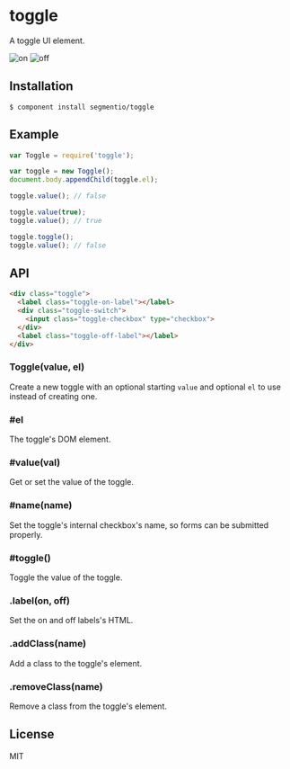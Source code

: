 # toggle

  A toggle UI element.
  
  ![on](https://dsz91cxz97a03.cloudfront.net/oRGz5a0ban-2000x2000.png)
  ![off](https://dsz91cxz97a03.cloudfront.net/M39NaLzXwI-2000x2000.png)

## Installation

    $ component install segmentio/toggle

## Example
    
```js
var Toggle = require('toggle');

var toggle = new Toggle();
document.body.appendChild(toggle.el);

toggle.value(); // false

toggle.value(true);
toggle.value(); // true

toggle.toggle();
toggle.value(); // false
```

## API

```html
<div class="toggle">
  <label class="toggle-on-label"></label>
  <div class="toggle-switch">
    <input class="toggle-checkbox" type="checkbox">
  </div>
  <label class="toggle-off-label"></label>
</div>
```

### Toggle(value, el)
  Create a new toggle with an optional starting `value` and optional `el` to use instead of creating one.

### #el
  The toggle's DOM element.

### #value(val)
  Get or set the value of the toggle.

### #name(name)
  Set the toggle's internal checkbox's name, so forms can be submitted properly.

### #toggle()
  Toggle the value of the toggle.

### .label(on, off)
  Set the on and off labels's HTML.

### .addClass(name)
  Add a class to the toggle's element.

### .removeClass(name)
  Remove a class from the toggle's element.

## License

  MIT
